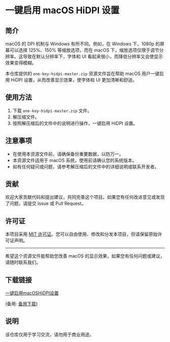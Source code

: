 # 一键启用 macOS HiDPI 设置

## 简介
macOS 的 DPI 机制与 Windows 有所不同。例如，在 Windows 下，1080p 的屏幕可以选择 125%、150% 等缩放选项，而在 macOS 下，缩放选项仅限于调节分辨率。这导致在默认分辨率下，字体和 UI 看起来很小，而降低分辨率又会使显示效果变得模糊。

本仓库提供的 `one-key-hidpi-master.zip` 资源文件旨在帮助 macOS 用户一键启用 HiDPI 设置，从而改善显示效果，使字体和 UI 更加清晰和舒适。

## 使用方法
1. 下载 `one-key-hidpi-master.zip` 文件。
2. 解压缩文件。
3. 按照解压缩后的文件中的说明进行操作，一键启用 HiDPI 设置。

## 注意事项
- 在使用本资源文件前，请确保备份重要数据，以防万一。
- 本资源文件适用于 macOS 系统，使用前请确认您的系统版本。
- 如有任何疑问或问题，请参考解压缩后的文件中的详细说明或联系开发者。

## 贡献
欢迎大家贡献代码和提出建议，共同完善这个项目。如果您有任何改进意见或发现了问题，请提交 Issue 或 Pull Request。

## 许可证
本项目采用 [MIT 许可证](LICENSE)。您可以自由使用、修改和分发本项目，但请保留原始许可证声明。

---

希望这个资源文件能帮助您改善 macOS 的显示效果，如果您有任何问题或建议，请随时联系我们。

## 下载链接
[一键启用macOSHiDPI设置](https://pan.quark.cn/s/dc4fa1d77a24) 

(备用: [备用下载](https://pan.baidu.com/s/1rnBwzSNQSOJG42c1GAdk1Q?pwd=1234))

## 说明

该仓库仅用于学习交流，请勿用于商业用途。

